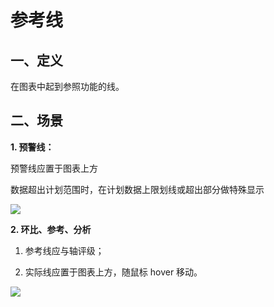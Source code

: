 <!--
index: 11
title: 参考线
-->

# 参考线

## 一、定义

在图表中起到参照功能的线。


## 二、场景

**1. 预警线：**
 
预警线应置于图表上方

数据超出计划范围时，在计划数据上限划线或超出部分做特殊显示

<img src="https://os.alipayobjects.com/rmsportal/alOSBYGAPukzpMl.png">


**2. 环比、参考、分析**
 
1. 参考线应与轴评级；
 
2. 实际线应置于图表上方，随鼠标 hover 移动。

<img src="https://os.alipayobjects.com/rmsportal/IvOIXcbInyHcXux.png">
